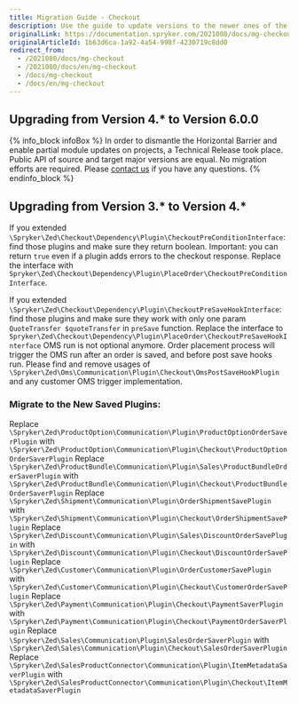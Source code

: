 ```yaml
---
title: Migration Guide - Checkout
description: Use the guide to update versions to the newer ones of the Checkout module.
originalLink: https://documentation.spryker.com/2021080/docs/mg-checkout
originalArticleId: 1b63d6ca-1a92-4a54-998f-4230719c8dd0
redirect_from:
  - /2021080/docs/mg-checkout
  - /2021080/docs/en/mg-checkout
  - /docs/mg-checkout
  - /docs/en/mg-checkout
---
```


## Upgrading from Version 4.* to Version 6.0.0

{% info_block infoBox %}
In order to dismantle the Horizontal Barrier and enable partial module updates on projects, a Technical Release took place. Public API of source and target major versions are equal. No migration efforts are required. Please [contact us](https://spryker.com/en/support/) if you have any questions.
{% endinfo_block %}

## Upgrading from Version 3.* to Version 4.*

If you extended `\Spryker\Zed\Checkout\Dependency\Plugin\CheckoutPreConditionInterface`: find those plugins and make sure they return boolean. Important: you can return `true` even if a plugin adds errors to the checkout response.            Replace the interface with `Spryker\Zed\Checkout\Dependency\Plugin\PlaceOrder\CheckoutPreConditionInterface`.
        
If you extended `\Spryker\Zed\Checkout\Dependency\Plugin\CheckoutPreSaveHookInterface`: find those plugins and make sure they work with only one param `QuoteTransfer $quoteTransfer` in `preSave` function. Replace the interface to `Spryker\Zed\Checkout\Dependency\Plugin\PlaceOrder\CheckoutPreSaveHookInterface`
OMS run is not optional anymore. Order placement process will trigger the OMS run after an order is saved, and before post save hooks run. Please find and remove usages of `\Spryker\Zed\Oms\Communication\Plugin\Checkout\OmsPostSaveHookPlugin` and any customer OMS trigger implementation.

### Migrate to the New Saved Plugins: 
Replace `\Spryker\Zed\ProductOption\Communication\Plugin\ProductOptionOrderSaverPlugin` with `\Spryker\Zed\ProductOption\Communication\Plugin\Checkout\ProductOptionOrderSaverPlugin`
Replace `\Spryker\Zed\ProductBundle\Communication\Plugin\Sales\ProductBundleOrderSaverPlugin` with `\Spryker\Zed\ProductBundle\Communication\Plugin\Checkout\ProductBundleOrderSaverPlugin`
Replace `\Spryker\Zed\Shipment\Communication\Plugin\OrderShipmentSavePlugin` with `\Spryker\Zed\Shipment\Communication\Plugin\Checkout\OrderShipmentSavePlugin`
Replace `\Spryker\Zed\Discount\Communication\Plugin\Sales\DiscountOrderSavePlugin` with `\Spryker\Zed\Discount\Communication\Plugin\Checkout\DiscountOrderSavePlugin`
Replace `\Spryker\Zed\Customer\Communication\Plugin\OrderCustomerSavePlugin` with `\Spryker\Zed\Customer\Communication\Plugin\Checkout\CustomerOrderSavePlugin`
Replace `\Spryker\Zed\Payment\Communication\Plugin\Checkout\PaymentSaverPlugin` with `\Spryker\Zed\Payment\Communication\Plugin\Checkout\PaymentOrderSaverPlugin`
Replace `\Spryker\Zed\Sales\Communication\Plugin\SalesOrderSaverPlugin` with `\Spryker\Zed\Sales\Communication\Plugin\Checkout\SalesOrderSaverPlugin`
Replace `\Spryker\Zed\SalesProductConnector\Communication\Plugin\ItemMetadataSaverPlugin` with `\Spryker\Zed\SalesProductConnector\Communication\Plugin\Checkout\ItemMetadataSaverPlugin`

<!-- Last review date: Nov 7, 2017-- by Denis Turkov -->
